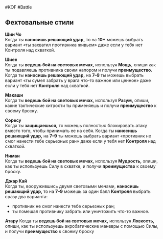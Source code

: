 #KOF #Battle 

## Фехтовальные стили

**Шии Чо**  
Когда ты **наносишь решающий удар,** то на **10+** можешь  выбрать вариант «ты захватил противника живьем»  даже если у тебя нет Контроля над схваткой.  

**Шиен**  
Когда ты **ведешь бой на  световых мечах,** используя  **Мощь,** опиши как  ты подавляешь противника своим  напором и  получи **преимущество.** Когда ты **наносишь  решающий удар,** на **7–9** ты можешь выбрать вариант  «ты сумел забрать у врага что-то важное или ценное»  даже если у тебя нет **Контроля** над схваткой.  

**Макаши**  
Когда ты **ведешь бой на  световых мечах,** используя  **Разум,** опиши, какие тактические хитрости ты применяешь и получи **преимущество** к своему броску. 

**Соресу**  
Когда ты **защищаешься,** то  можешь полностью блокировать атаку вместо того, чтобы принимать ее  на себя. Когда ты **наносишь решающий удар,** на **7–9** ты  можешь выбрать вариант «противник не смог нанести  тебе серьезных ран» даже если у  тебя нет **Контроля**  над схваткой.  

**Ниман**  
Когда ты **ведешь бой на  световых мечах,** используя  **Мудрость,** опиши, как ты используешь Силу в схватке,  и получи **преимущество** к своему броску.  

**Джар Кай**  
Когда ты, вооружившись двумя световыми мечами,  **наносишь решающий удар,** то на **7–9** можешь за один  балл **Контроля** выбрать сразу два варианта:  
-  противник не смог нанести тебе серьезных ран;  
-  ты помешал противнику забрать или уничтожить  что-то важное.

**Атару**
Когда ты **ведешь бой на  световых мечах,** используя  **Ловкость,** опиши, как ты используешь акробатические  маневры с  помощью Силы, и  получи **преимущество**  к своему броску